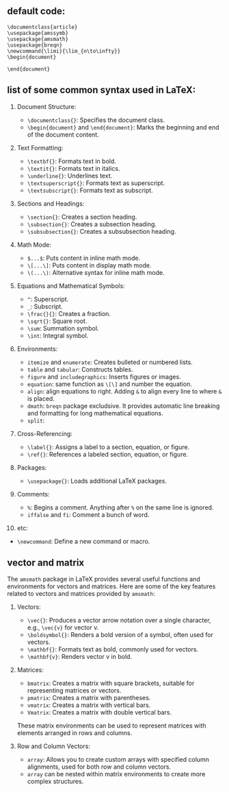 ## default code:
```
\documentclass{article}
\usepackage{amssymb}
\usepackage{amsmath}
\usepackage{breqn}
\newcommand{\limi}{\lim_{n\to\infty}}
\begin{document}

\end{document}
```

## list of some common syntax used in LaTeX:

1. Document Structure:
   - `\documentclass{}`: Specifies the document class.
   - `\begin{document}` and `\end{document}`: Marks the beginning and end of the document content.

2. Text Formatting:
   - `\textbf{}`: Formats text in bold.
   - `\textit{}`: Formats text in italics.
   - `\underline{}`: Underlines text.
   - `\textsuperscript{}`: Formats text as superscript.
   - `\textsubscript{}`: Formats text as subscript.

3. Sections and Headings:
   - `\section{}`: Creates a section heading.
   - `\subsection{}`: Creates a subsection heading.
   - `\subsubsection{}`: Creates a subsubsection heading.

4. Math Mode:
   - `$...$`: Puts content in inline math mode.
   - `\[...\]`: Puts content in display math mode.
   - `\(...\)`: Alternative syntax for inline math mode.

5. Equations and Mathematical Symbols:
   - `^`: Superscript.
   - `_`: Subscript.
   - `\frac{}{}`: Creates a fraction.
   - `\sqrt{}`: Square root.
   - `\sum`: Summation symbol.
   - `\int`: Integral symbol.

6. Environments:
   - `itemize` and `enumerate`: Creates bulleted or numbered lists.
   - `table` and `tabular`: Constructs tables.
   - `figure` and `includegraphics`: Inserts figures or images.
   - `equation`: same function as  `\[\]` and number the equation.
   - `align`: align equations to right. Adding `&` to align every line to where `&` is placed.
   - `dmath`: `breqn` package excludsive. It provides automatic line breaking and formatting for long mathematical equations.
   - `split`: 

7. Cross-Referencing:
   - `\label{}`: Assigns a label to a section, equation, or figure.
   - `\ref{}`: References a labeled section, equation, or figure.



8. Packages:
   - `\usepackage{}`: Loads additional LaTeX packages.

9. Comments:
   - `%`: Begins a comment. Anything after `%` on the same line is ignored.
   - `iffalse` and `fi`: Comment a bunch of word.

10. etc:
   - `\newcommand`: Define a new command or macro.

## vector and matrix
The `amsmath` package in LaTeX provides several useful functions and environments for vectors and matrices. Here are some of the key features related to vectors and matrices provided by `amsmath`:

1. Vectors:
   - `\vec{}`: Produces a vector arrow notation over a single character, e.g., `\vec{v}` for vector v.
   - `\boldsymbol{}`: Renders a bold version of a symbol, often used for vectors.
   - `\mathbf{}`: Formats text as bold, commonly used for vectors.
   - `\mathbf{v}`: Renders vector v in bold.

2. Matrices:
   - `bmatrix`: Creates a matrix with square brackets, suitable for representing matrices or vectors.
   - `pmatrix`: Creates a matrix with parentheses.
   - `vmatrix`: Creates a matrix with vertical bars.
   - `Vmatrix`: Creates a matrix with double vertical bars.
   
   These matrix environments can be used to represent matrices with elements arranged in rows and columns.

3. Row and Column Vectors:
   - `array`: Allows you to create custom arrays with specified column alignments, used for both row and column vectors.
   - `array` can be nested within matrix environments to create more complex structures.

